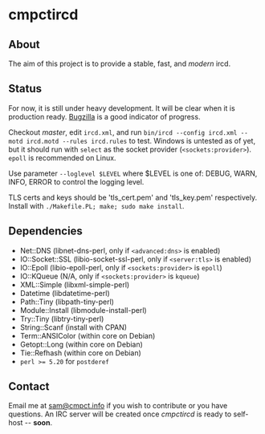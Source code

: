 cmpctircd
=========

About
-----
The aim of this project is to provide a stable, fast, and *modern* ircd.

Status
-----
For now, it is still under heavy development. It will be clear when it is production ready. 
[Bugzilla](https://bugs.cmpct.info/) is a good indicator of progress.

Checkout *master*, edit `ircd.xml`, and run `bin/ircd --config ircd.xml --motd ircd.motd --rules ircd.rules` to test.
Windows is untested as of yet, but it should run with `select` as the socket provider  (`<sockets:provider>`). `epoll` is
recommended on Linux.

Use parameter `--loglevel $LEVEL` where $LEVEL is one of: DEBUG, WARN, INFO, ERROR to control the logging level.

TLS certs and keys should be 'tls\_cert.pem' and 'tls\_key.pem' respectively. Install with `./Makefile.PL; make; sudo make
install`.

Dependencies
------------
* Net::DNS (libnet-dns-perl, only if `<advanced:dns>` is enabled)
* IO::Socket::SSL (libio-socket-ssl-perl, only if `<server:tls>` is enabled)
* IO::Epoll (libio-epoll-perl, only if `<sockets:provider>` is `epoll`)
* IO::KQueue (N/A, only if `<sockets:provider>` is `kqueue`)
* XML::Simple (libxml-simple-perl)
* Datetime (libdatetime-perl)
* Path::Tiny (libpath-tiny-perl)
* Module::Install (libmodule-install-perl)
* Try::Tiny (libtry-tiny-perl)
* String::Scanf (install with CPAN)
* Term::ANSIColor (within core on Debian)
* Getopt::Long (within core on Debian)
* Tie::Refhash (within core on Debian)
* `perl >= 5.20` for `postderef`

Contact
-------
Email me at sam@cmpct.info if you wish to contribute or you have questions.
An IRC server will be created once *cmpctircd* is ready to self-host -- **soon**.
